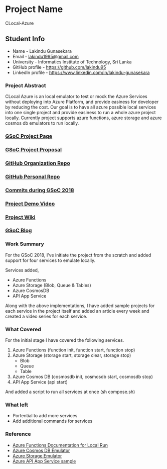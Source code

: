 # Project Name

CLocal-Azure

## Student Info

* Name - Lakindu Gunasekara
* Email - lakindu1995@gmail.com
* University - Informatics Institute of Technology, Sri Lanka
* GitHub profile - https://github.com/lakindu95
* LinkedIn profile - https://www.linkedin.com/in/lakindu-gunasekara

### Project Abstract

CLocal Azure is an local emulator to test or mock the Azure Services without deploying into Azure Platform, and provide easiness for developer by reducing the cost. Our goal is to have all azure possible local services into one single project and provide easiness to run a whole azure project locally. Currently project supports azure functions, azure storage and azure cosmos db emulators to run locally. 

### [GSoC Project Page](https://summerofcode.withgoogle.com/projects/#5610489845907456)

### [GSoC Project Proposal](https://drive.google.com/open?id=1-VnJFRaNZNawGCZp38K6JRzd1C-6zoRP)

### [GitHub Organization Repo](https://github.com/cloudlibz/clocal-azure)

### [GitHub Personal Repo](http://github.com/lakindu95/clocal-azure)

### [Commits during GSoC 2018](https://github.com/cloudlibz/clocal-azure/commits/master)

### [Project Demo Video](https://www.youtube.com/playlist?list=PLbd4A5tkijhDGRQp6BcrwGhRvS0TU8zhQ)

### [Project Wiki](https://github.com/cloudlibz/clocal-azure/wiki)

### [GSoC Blog](https://medium.com/clocal)

### Work Summary

For the GSoC 2018, I've initiate the project from the scratch and added support for four services to emulate locally. 

Services added,
- Azure Functions
- Azure Storage (Blob, Queue & Tables)
- Azure CosmosDB 
- API App Service

Along with the above implementations, I have added sample projects for each service in the project itself and added an article every week and created a video series for each service.

### What Covered

For the initial stage I have covered the following services. 

1. Azure Functions (function init, function start, function stop)
2. Azure Storage (storage start, storage clear, storage stop)
    - Blob
    - Queue
    - Table
3. Azure Cosmos DB (cosmosdb init, cosmosdb start, cosmosdb stop)
4. API App Service (api start)

And added a script to run all services at once (sh compose.sh)

### What left

- Portential to add more services 
- Add additional commands for services 

### Reference

- [Azure Functions Documentation for Local Run](https://docs.microsoft.com/en-us/azure/azure-functions/functions-run-local)
- [Azure Cosmos DB Emulator](https://docs.microsoft.com/en-us/azure/cosmos-db/local-emulator)
- [Azure Storage Emulator](https://docs.microsoft.com/en-us/azure/storage/common/storage-use-emulator)
- [Azure API App Service sample](https://github.com/Huachao/azure-content/blob/master/articles/app-service-api/app-service-api-nodejs-api-app.md)